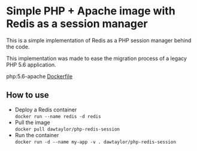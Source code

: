 # Simple PHP + Apache image with Redis as a session manager

This is a simple implementation of Redis as a PHP session manager behind the code.

This implementation was made to ease the migration process of a legacy PHP 5.6 application.

php:5.6-apache [Dockerfile](Dockerfile)

## How to use

- Deploy a Redis container  
```docker run --name redis -d redis```
- Pull the image  
```docker pull dawtaylor/php-redis-session```
- Run the container  
```docker run -d --name my-app -v . dawtaylor/php-redis-session```
